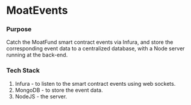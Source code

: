 # MoatEvents

### Purpose
Catch the MoatFund smart contract events via Infura, and store the corresponding event data to a centralized database, with a Node server running at the back-end.

### Tech Stack
1. Infura - to listen to the smart contract events using web sockets.
2. MongoDB - to store the event data.
3. NodeJS - the server.
